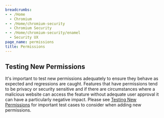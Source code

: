 ```yaml
---
breadcrumbs:
- - /Home
  - Chromium
- - /Home/chromium-security
  - Chromium Security
- - /Home/chromium-security/enamel
  - Security UX
page_name: permissions
title: Permissions
---
```


## Testing New Permissions

It's important to test new permissions adequately to ensure they behave as
expected and regressions are caught. Features that have permissions tend to be
privacy or security sensitive and if there are circumstances where a malicious
website can access the feature without adequate user approval it can have a
particularly negative impact. Please see [Testing New
Permissions](https://docs.google.com/a/chromium.org/document/d/1daQk9A05T0BcSMO9KQQN8x0TdT2a23KqAkS7maIUJT0/edit)
for important test cases to consider when adding new permissions.